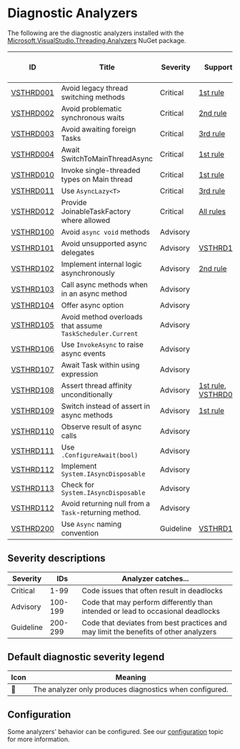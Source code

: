 # Diagnostic Analyzers

The following are the diagnostic analyzers installed with the [Microsoft.VisualStudio.Threading.Analyzers][1]
NuGet package.

ID | Title | Severity | Supports | Default diagnostic severity
---- | --- | --- | --- | --- |
[VSTHRD001](VSTHRD001.md) | Avoid legacy thread switching methods | Critical | [1st rule](../threading_rules.md#Rule1) | 🔡 Warning
[VSTHRD002](VSTHRD002.md) | Avoid problematic synchronous waits | Critical | [2nd rule](../threading_rules.md#Rule2) | Warning
[VSTHRD003](VSTHRD003.md) | Avoid awaiting foreign Tasks | Critical | [3rd rule](../threading_rules.md#Rule3) | Warning
[VSTHRD004](VSTHRD004.md) | Await SwitchToMainThreadAsync | Critical | [1st rule](../threading_rules.md#Rule1) | Error
[VSTHRD010](VSTHRD010.md) | Invoke single-threaded types on Main thread | Critical | [1st rule](../threading_rules.md#Rule1) | Warning
[VSTHRD011](VSTHRD011.md) | Use `AsyncLazy<T>` | Critical | [3rd rule](../threading_rules.md#Rule3) | Error
[VSTHRD012](VSTHRD012.md) | Provide JoinableTaskFactory where allowed | Critical | [All rules](../threading_rules.md) | Warning
[VSTHRD100](VSTHRD100.md) | Avoid `async void` methods | Advisory | | Warning
[VSTHRD101](VSTHRD101.md) | Avoid unsupported async delegates | Advisory | [VSTHRD100](VSTHRD100.md) | Warning
[VSTHRD102](VSTHRD102.md) | Implement internal logic asynchronously | Advisory | [2nd rule](../threading_rules.md#Rule2) | Info
[VSTHRD103](VSTHRD103.md) | Call async methods when in an async method | Advisory | | Warning
[VSTHRD104](VSTHRD104.md) | Offer async option | Advisory | | Info
[VSTHRD105](VSTHRD105.md) | Avoid method overloads that assume `TaskScheduler.Current` | Advisory | | Warning
[VSTHRD106](VSTHRD106.md) | Use `InvokeAsync` to raise async events | Advisory | | Warning
[VSTHRD107](VSTHRD107.md) | Await Task within using expression | Advisory | | Error
[VSTHRD108](VSTHRD108.md) | Assert thread affinity unconditionally | Advisory | [1st rule](../threading_rules.md#Rule1), [VSTHRD010](VSTHRD010.md) | Warning
[VSTHRD109](VSTHRD109.md) | Switch instead of assert in async methods | Advisory | [1st rule](../threading_rules.md#Rule1) | Error
[VSTHRD110](VSTHRD110.md) | Observe result of async calls | Advisory | | Warning
[VSTHRD111](VSTHRD111.md) | Use `.ConfigureAwait(bool)` | Advisory | | Hidden
[VSTHRD112](VSTHRD112.md) | Implement `System.IAsyncDisposable` | Advisory | | Info
[VSTHRD113](VSTHRD113.md) | Check for `System.IAsyncDisposable` | Advisory | | Info
[VSTHRD112](VSTHRD114.md) | Avoid returning null from a `Task`-returning method. | Advisory | | Warning
[VSTHRD200](VSTHRD200.md) | Use `Async` naming convention | Guideline | [VSTHRD103](VSTHRD103.md) | Warning

## Severity descriptions

Severity  | IDs     | Analyzer catches...
--------- | ------- | -------------------
Critical  | 1-99    | Code issues that often result in deadlocks
Advisory  | 100-199 | Code that may perform differently than intended or lead to occasional deadlocks
Guideline | 200-299 | Code that deviates from best practices and may limit the benefits of other analyzers

## Default diagnostic severity legend

| Icon | Meaning |
| ---- | ------- |
| 🔡 | The analyzer only produces diagnostics when configured.

## Configuration

Some analyzers' behavior can be configured. See our [configuration](configuration.md) topic for more information.

[1]: https://nuget.org/packages/microsoft.visualstudio.threading.analyzers
